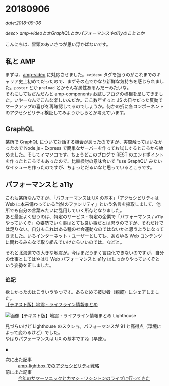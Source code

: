 # 20180906

*date:2018-09-06*

*desc> amp-videoとかGraphQLとかパフォーマンスやa11yのこととか*

こんにちは、冒頭のあいさつが思い浮かばないです。

## 私と AMP
まずは、[amp-video](20180725#amp-video) に対応させました。`<video>` タグを扱うのがこれまでのキャリア史上初めてだったので、まずその点でかなり新鮮な気持ちを感じられました。`poster` とか `preload` とかそんな属性あるんだーみたいな。  
それにしてもだんだんと amp-components お試しブログの様相を呈してきました。いやーなんでこんな楽しいんだか。ここ数年ずっと JS の日々だった反動でマークアップの喜びを再確認してるのでしょうか。何かの折に各コンポーネントのアクセシビリティ検証してみようかしらとか考えています。

## GraphQL
某所で GraphQL について対話する機会があったのですが、実際触ってはいなかったので Node.js - Express で簡単なサーバーを作ってお試しするところから始めました。そしてイマソコです。ちょうどこのブログで REST のエンドポイントを作ったところでもあったので、比較検討の意味合いで "use GraphQL" みたいなイシューを作ったのですが、ちょっとだるいなと思っているところです。  

## パフォーマンスと a11y
これも某所なんですが、「パフォーマンスは UX の基本」「アクセシビリティは Web に本来備わっている当然のファシリティ」という名言を採取しまして、他所でも自分の言葉みたいに乱用していく所存となりました。  
あと最近よく思うのは、特定のサービス・特定の企業で「パフォーマンス / a11y やっていくぞ」の姿勢でいく事はとても良い事だとは思うのですが、それだけでは足りない。自分もこれはある種の社会運動なのではないかと思うようになってきました。いちインターネット・ユーザーとしても、あらゆる Web コンテンツに関わるみんなで取り組んでいけたらいいのでは、などと。

それと北海道での大きな地震が。今はまだうまく言語化できないのですが、自分の仕事としてはやはり Web パフォーマンスと a11y はしっかりやっていくぞという姿勢を正しました。

### 追記
欲しかったのはこういうやつです。あらためて被災者（親戚）にシェアしました。  
[【テキスト版】地震・ライフライン情報まとめ](https://news.yahoo.co.jp/story/1081)

![画像【テキスト版】地震・ライフライン情報まとめ Lighthouse](https://lh3.googleusercontent.com/pw/AM-JKLUx2hemwcXNtygq4CvxK5nZLHlsz72oLw3WCbCkg-0azz9ECp7BlL3NzYV2KMhoHC5dMTRvlYHQPjShnp0Y0_tlJj_081apJwl15BFyISOcwlLai9GN9X-_fkWGqG4N5vloSpG00UkbZ8pDE5cqJZftuQ=w780-h483)

見づらいけど Lighthouse のスクショ。パフォーマンスが 91 と高得点（環境によって変わるけど）でした。  
やはりパフォーマンスは UX の基本ですね（早速）。
<footer class="post-footer">&#8718;</footer><nav class="post-recent"><dl><dt>次に出た記事</dt><dd><a href="amp-lightbox-a11y">amp-lightbox でのアクセシビリティ戦略</a></dd><dt>前に出た記事</dt><dd><a href="summersonic2018">今年のサマーソニックとカマシ・ワシントンのライブに行ってきた</a></dd></dl></nav>